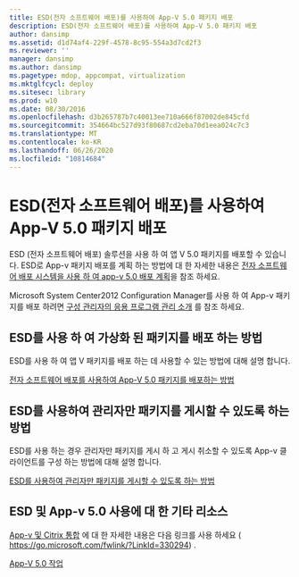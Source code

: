 ```yaml
---
title: ESD(전자 소프트웨어 배포)를 사용하여 App-V 5.0 패키지 배포
description: ESD(전자 소프트웨어 배포)를 사용하여 App-V 5.0 패키지 배포
author: dansimp
ms.assetid: d1d74af4-229f-4578-8c95-554a3d7cd2f3
ms.reviewer: ''
manager: dansimp
ms.author: dansimp
ms.pagetype: mdop, appcompat, virtualization
ms.mktglfcycl: deploy
ms.sitesec: library
ms.prod: w10
ms.date: 08/30/2016
ms.openlocfilehash: d3b265787b7c40013ee710a666f87002de845cfd
ms.sourcegitcommit: 354664bc527d93f80687cd2eba70d1eea024c7c3
ms.translationtype: MT
ms.contentlocale: ko-KR
ms.lasthandoff: 06/26/2020
ms.locfileid: "10814684"
---
```

# ESD(전자 소프트웨어 배포)를 사용하여 App-V 5.0 패키지 배포


ESD (전자 소프트웨어 배포) 솔루션을 사용 하 여 앱 V 5.0 패키지를 배포할 수 있습니다. ESD로 App-v 패키지 배포를 계획 하는 방법에 대 한 자세한 내용은 [전자 소프트웨어 배포 시스템을 사용 하 여 app-v 5.0 배포 계획](planning-to-deploy-app-v-50-with-an-electronic-software-distribution-system.md)을 참조 하세요.

Microsoft System Center2012 Configuration Manager를 사용 하 여 App-v 패키지를 배포 하려면 [구성 관리자의 응용 프로그램 관리 소개](https://go.microsoft.com/fwlink/?LinkId=281816) 를 참조 하세요.

## ESD를 사용 하 여 가상화 된 패키지를 배포 하는 방법


ESD를 사용 하 여 앱 V 패키지를 배포 하는 데 사용할 수 있는 방법에 대해 설명 합니다.

[전자 소프트웨어 배포를 사용하여 App-V 5.0 패키지를 배포하는 방법](how-to-deploy-app-v-50-packages-using-electronic-software-distribution.md)

## ESD를 사용하여 관리자만 패키지를 게시할 수 있도록 하는 방법


ESD를 사용 하는 경우 관리자만 패키지를 게시 하 고 게시 취소할 수 있도록 App-v 클라이언트를 구성 하는 방법에 대해 설명 합니다.

[ESD를 사용하여 관리자만 패키지를 게시할 수 있도록 하는 방법](how-to-enable-only-administrators-to-publish-packages-by-using-an-esd.md)






## ESD 및 App-v 5.0 사용에 대 한 기타 리소스


[App-v 및 Citrix 통합](https://go.microsoft.com/fwlink/?LinkId=330294 ) 에 대 한 자세한 내용은 다음 링크를 사용 하세요 ( https://go.microsoft.com/fwlink/?LinkId=330294) .

[App-V 5.0 작업](operations-for-app-v-50.md)

 

 





